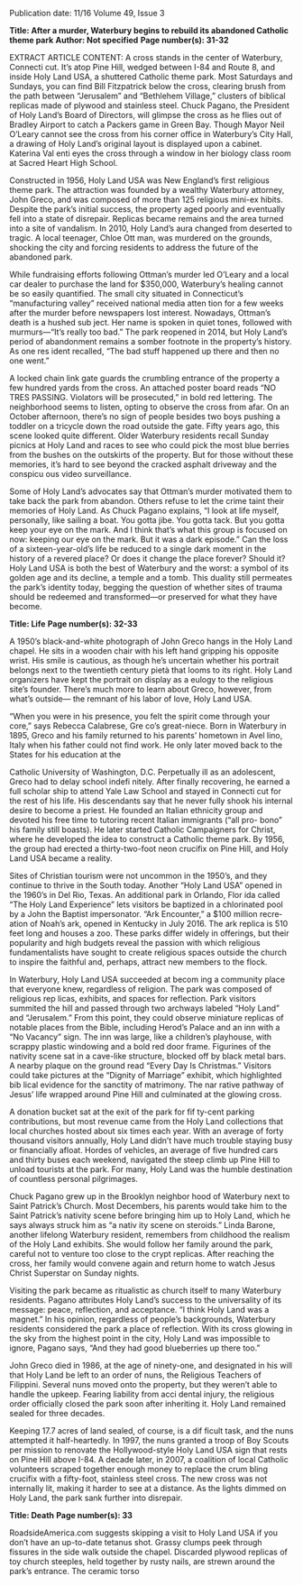 Publication date: 11/16
Volume 49, Issue 3

**Title: After a murder, Waterbury begins to rebuild its abandoned Catholic theme park**
**Author: Not specified**
**Page number(s): 31-32**

EXTRACT ARTICLE CONTENT:
A cross stands in the center of Waterbury, Connecti­
cut. It’s atop Pine Hill, wedged between I-84 and Route 8, 
and inside Holy Land USA, a shuttered Catholic theme 
park. Most Saturdays and Sundays, you can find Bill 
Fitzpatrick below the cross, clearing brush from the path 
between “Jerusalem” and “Bethlehem Village,” clusters 
of biblical replicas made of plywood and stainless steel. 
Chuck Pagano, the President of Holy Land’s Board of 
Directors, will glimpse the cross as he flies out of Bradley 
Airport to catch a Packers game in Green Bay. Though 
Mayor Neil O’Leary cannot see the cross from his corner 
office in Waterbury’s City Hall, a drawing of Holy Land’s 
original layout is displayed upon a cabinet. Katerina Val­
enti eyes the cross through a window in her biology class­
room at Sacred Heart High School.

Constructed in 1956, Holy Land USA was New 
England’s first religious theme park. The attraction was 
founded by a wealthy Waterbury attorney, John Greco, 
and was composed of more than 125 religious mini-ex­
hibits. Despite the park’s initial success, the property 
aged poorly and eventually fell into a state of disrepair. 
Replicas became remains and the area turned into a 
site of vandalism. In 2010, Holy Land’s aura changed 
from deserted to tragic. A local teenager, Chloe Ott­
man, was murdered on the grounds, shocking the 
city and forcing residents to address the future of the 
abandoned park.

While fundraising efforts following Ottman’s murder 
led O’Leary and a local car dealer to purchase the land 
for $350,000, Waterbury’s healing cannot be so easily 
quantified. The small city situated in Connecticut’s 
“manufacturing valley” received national media atten­
tion for a few weeks after the murder before newspapers 
lost interest. Nowadays, Ottman’s death is a hushed sub­
ject. Her name is spoken in quiet tones, followed with 
murmurs—“It’s really too bad.” The park reopened in 
2014, but Holy Land’s period of abandonment remains 
a somber footnote in the property’s history. As one res­
ident recalled, “The bad stuff happened up there and 
then no one went.”


A locked chain link gate guards the crumbling 
entrance of the property a few hundred yards from 
the cross. An attached poster board reads “NO TRES­
PASSING. Violators will be prosecuted,” in bold red 
lettering. The neighborhood seems to listen, opting to 
observe the cross from afar. On an October afternoon, 
there’s no sign of people besides two boys pushing a 
toddler on a tricycle down the road outside the gate. 
Fifty years ago, this scene looked quite different. Older 
Waterbury residents recall Sunday picnics at Holy 
Land and races to see who could pick the most blue­
berries from the bushes on the outskirts of the property. 
But for those without these memories, it’s hard to see 
beyond the cracked asphalt driveway and the conspicu­
ous video surveillance.

Some of Holy Land’s advocates say that Ottman’s 
murder motivated them to take back the park from 
abandon. Others refuse to let the crime taint their 
memories of Holy Land. As Chuck Pagano explains, 
“I look at life myself, personally, like sailing a boat. 
You gotta jibe. You gotta tack. But you gotta keep your 
eye on the mark. And I think that’s what this group is 
focused on now: keeping our eye on the mark. But it 
was a dark episode.” 
Can the loss of a sixteen-year-old’s life be reduced to 
a single dark moment in the history of a revered place? 
Or does it change the place forever? Should it? Holy 
Land USA is both the best of Waterbury and the worst: 
a symbol of its golden age and its decline, a temple and 
a tomb. This duality still permeates the park’s identity 
today, begging the question of whether sites of trauma 
should be redeemed and transformed—or preserved 
for what they have become.


**Title: Life**
**Page number(s): 32-33**

A 1950’s black-and-white photograph of John Greco 
hangs in the Holy Land chapel. He sits in a wooden 
chair with his left hand gripping his opposite wrist. His 
smile is cautious, as though he’s uncertain whether 
his portrait belongs next to the twentieth century pietà 
that looms to its right. Holy Land organizers have kept 
the portrait on display as a eulogy to the religious site’s 
founder. There’s much more to learn about Greco, 
however, from what’s outside— the remnant of his 
labor of love, Holy Land USA.

“When you were in his presence, you felt the spirit 
come through your core,” says Rebecca Calabrese, Gre­
co’s great-niece. Born in Waterbury in 1895, Greco and 
his family returned to his parents’ hometown in Avel­
lino, Italy when his father could not find work. He only 
later moved back to the States for his education at the 


Catholic University of Washington, D.C. Perpetually 
ill as an adolescent, Greco had to delay school indefi­
nitely. After finally recovering, he earned a full scholar­
ship to attend Yale Law School and stayed in Connecti­
cut for the rest of his life. His descendants say that he 
never fully shook his internal desire to become a priest. 
He founded an Italian ethnicity group and devoted his 
free time to tutoring recent Italian immigrants (“all pro-
bono” his family still boasts). He later started Catholic 
Campaigners for Christ, where he developed the idea 
to construct a Catholic theme park. By 1956, the group 
had erected a thirty-two-foot neon crucifix on Pine Hill, 
and Holy Land USA became a reality.

Sites of Christian tourism were not uncommon in 
the 1950’s, and they continue to thrive in the South 
today. Another “Holy Land USA” opened in the 1960’s 
in Del Rio, Texas. An additional park in Orlando, Flor­
ida called “The Holy Land Experience” lets visitors be 
baptized in a chlorinated pool by a John the Baptist 
impersonator. “Ark Encounter,” a $100 million recre­
ation of Noah’s ark, opened in Kentucky in July 2016. 
The ark replica is 510 feet long and houses a zoo. These 
parks differ widely in offerings, but their popularity and 
high budgets reveal the passion with which religious 
fundamentalists have sought to create religious spaces 
outside the church to inspire the faithful and, perhaps, 
attract new members to the flock.

In Waterbury, Holy Land USA succeeded at becom­
ing a community place that everyone knew, regardless 
of religion. The park was composed of religious rep­
licas, exhibits, and spaces for reflection. Park visitors 
summited the hill and passed through two archways 
labeled “Holy Land” and “Jerusalem.” From this point, 
they could observe miniature replicas of notable places 
from the Bible, including Herod’s Palace and an inn 
with a “No Vacancy” sign. The inn was large, like a 
children’s playhouse, with scrappy plastic windowing 
and a bold red door frame. Figurines of the nativity 
scene sat in a cave-like structure, blocked off by black 
metal bars. A nearby plaque on the ground read “Every 
Day Is Christmas.” Visitors could take pictures at the 
“Dignity of Marriage” exhibit, which highlighted bib­
lical evidence for the sanctity of matrimony. The nar­
rative pathway of Jesus’ life wrapped around Pine Hill 
and culminated at the glowing cross. 

A donation bucket sat at the exit of the park for fif­
ty-cent parking contributions, but most revenue came 
from the Holy Land collections that local churches 
hosted about six times each year. With an average 
of forty thousand visitors annually, Holy Land didn’t 
have much trouble staying busy or financially afloat. 
Hordes of vehicles, an average of five hundred cars and 
thirty buses each weekend, navigated the steep climb 
up Pine Hill to unload tourists at the park. For many, 
Holy Land was the humble destination of countless 
personal pilgrimages.

Chuck Pagano grew up in the Brooklyn neighbor­
hood of Waterbury next to Saint Patrick’s Church. 
Most Decembers, his parents would take him to the 
Saint Patrick’s nativity scene before bringing him up to 
Holy Land, which he says always struck him as “a nativ­
ity scene on steroids.” Linda Barone, another lifelong 
Waterbury resident, remembers from childhood the 
realism of the Holy Land exhibits. She would follow 
her family around the park, careful not to venture too 
close to the crypt replicas. After reaching the cross, her 
family would convene again and return home to watch 
Jesus Christ Superstar on Sunday nights.

Visiting the park became as ritualistic as church 
itself to many Waterbury residents. Pagano attributes 
Holy Land’s success to the universality of its message: 
peace, reflection, and acceptance. “I think Holy Land 
was a magnet.” In his opinion, regardless of people’s 
backgrounds, Waterbury residents considered the park 
a place of reflection. With its cross glowing in the 
sky from the highest point in the city, Holy Land was 
impossible to ignore, Pagano says, “And they had good 
blueberries up there too.”

John Greco died in 1986, at the age of ninety-one, 
and designated in his will that Holy Land be left to 
an order of nuns, the Religious Teachers of Filippini. 
Several nuns moved onto the property, but they weren’t 
able to handle the upkeep. Fearing liability from acci­
dental injury, the religious order officially closed the 
park soon after inheriting it. Holy Land remained 
sealed for three decades.

Keeping 17.7 acres of land sealed, of course, is a dif­
ficult task, and the nuns attempted it half-heartedly. 
In 1997, the nuns granted a troop of Boy Scouts per­
mission to renovate the Hollywood-style Holy Land 
USA sign that rests on Pine Hill above I-84. A decade 
later, in 2007, a coalition of local Catholic volunteers 
scraped together enough money to replace the crum­
bling crucifix with a fifty-foot, stainless steel cross. The 
new cross was not internally lit, making it harder to see 
at a distance. As the lights dimmed on Holy Land, the 
park sank further into disrepair.


**Title: Death**
**Page number(s): 33**

RoadsideAmerica.com suggests skipping a visit to 
Holy Land USA if you don’t have an up-to-date tetanus 
shot. Grassy clumps peek through fissures in the side­
walk outside the chapel. Discarded plywood replicas 
of toy church steeples, held together by rusty nails, are 
strewn around the park’s entrance. The ceramic torso